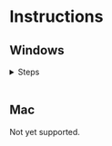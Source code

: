 # Instructions
## Windows
<details>
    <summary>Steps</summary>
    <ol>
        <li>
            Switch to the zip branch.<br>
            <img src="./images/zip_branch.png" width="250" height="200">
        </li>
        <li>
            Download the zip file<br>
            <img src="./images/download_zip.png" width="250" height="200">
        </li>
        <li>Browse to where you downloaded the zip file</li>
        <li>Extract the zip</li>
        <li>Open the extracted folder</li>
        <li>
            Locate the run.bat file (It will be a Windows Batch file type)<br>
            Double click the file<br>
            <img src="./images/run_batch.png" width="300" height="200">
        </li>
        <li>
            A Command Prompt instance should now appear and the program should load. This may take some time.
        </li>
        <li>
            If you do not have Python installed, you should see a dialog asking you to install it.<br>
            If you see one that looks like the image below, click Repair.<br>
            <img src="./images/install_python.png" width="300" height="200">
        </li>
        <li>
            Once the program is loaded, you may be asked to fill out some user information like username, password, etc.
        </li>
        <li>
            Once user data is filled out correctly, the Chrome instance will be created and the bot will run.
        </li>
        <li>
            If at any point you would like to modify your user data, go into the program folder and locate the configure.bat file.<br>
            Double click it to confirm/reset your user data.<br>
            <img src="./images/run_configure.png" width="300" height="200">
        </li>
    </ol>
</details>

<br>

## Mac
Not yet supported.
<!-- <details>
    <summary>Steps</summary>
    <h3 style="color: red;">WARNING: These steps are untested and most likely deprecated!</h4>
    <ol>
        <li>
            Download the zip file<br>
            <img src="./images/download_zip.png" width="250" height="200">
        </li>
        <li>Browse to where you downloaded the zip file</li>
        <li>Double click the zip file</li>
        <li>Open the new folder that was extracted</li>
        <li>Locate the run.sh file (It is a Shell Script file type)</li>
        <li>
            Right-click on the run.sh file > Select Open With > Select Other.
            <br>
            <img src="./images/run_bash_open_with.png" width="400" height="200">
        </li>
        <li>
            In the 'Choose Application' dialog box, set Enable to 'All Applications'<br>
            In the search bar, type 'Terminal'<br>
            The Terminal application should appear at or near the top of the list. Double-click it.<br>
            <img src="./images/run_bash_terminal.png" width="525" height="300">
        </li>
        <li>
            A Terminal instance should now appear and the program should load. This may take some time.<br>
            Once the program is loaded, the Chrome instance will be created and the bot will run.
        </li>
    </ol>
</details> -->
